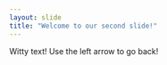 ```yaml
---
layout: slide
title: "Welcome to our second slide!"
---
```

Witty text!
Use the left arrow to go back!
